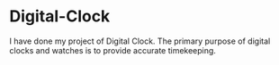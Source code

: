 # Digital-Clock
I have done my project of Digital Clock. The primary purpose of digital clocks and watches is to provide accurate timekeeping.
